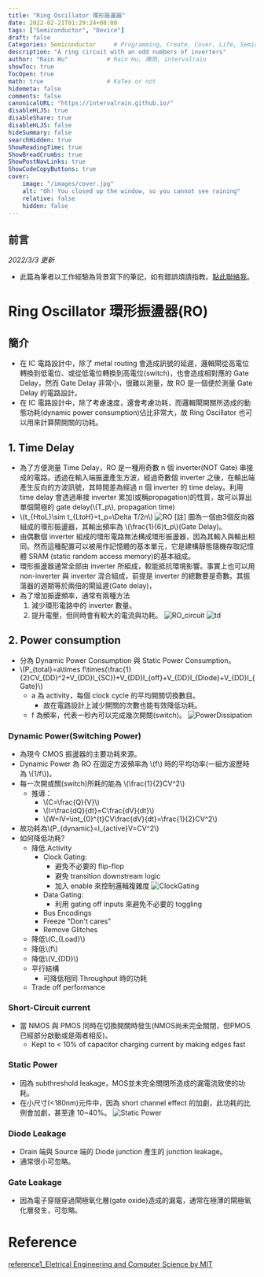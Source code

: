 ```yaml
---
title: "Ring Oscillator 環形振盪器"
date: 2022-02-21T01:29:24+08:00
tags: ["Semiconductor", "Device"]
draft: false
Categories: Semiconductor     # Programming, Create, Cover, Life, Semiconductor, Leetcode, Daily
description: "A ring circuit with an odd numbers of inverters"
author: "Rain Hu"           # Rain Hu, 陣雨, intervalrain
showToc: true
TocOpen: true
math: true                  # KaTex or not
hidemeta: false
comments: false
canonicalURL: "https://intervalrain.github.io/"
disableHLJS: true
disableShare: true
disableHLJS: false
hideSummary: false
searchHidden: true
ShowReadingTime: true
ShowBreadCrumbs: true
ShowPostNavLinks: true
ShowCodeCopyButtons: true
cover:
    image: "/images/cover.jpg"
    alt: "Oh! You closed up the window, so you cannot see raining"
    relative: false
    hidden: false
---
```

## 前言
*2022/3/3 更新*
+ 此篇為筆者以工作經驗為背景寫下的筆記，如有錯誤煩請指教。[點此聯絡我](https://intervalrain.github.io/posts/aboutme/)。
# Ring Oscillator 環形振盪器(RO)

## 簡介
+ 在 IC 電路設計中，除了 metal routing 會造成訊號的延遲，邏輯閘從高電位轉換到低電位、或從低電位轉換到高電位(switch)，也會造成相對應的 Gate Delay，然而 Gate Delay 非常小，很難以測量，故 RO 是一個便於測量 Gate Delay 的電路設計。
+ 在 IC 電路設計中，除了考慮速度，還會考慮功耗，而邏輯閘開關所造成的動態功耗(dynamic power consumption)佔比非常大，故 Ring Oscillator 也可以用來計算閘開關的功耗。
## 1. Time Delay 
+ 為了方便測量 Time Delay，RO 是一種用奇數 n 個 inverter(NOT Gate) 串接成的電路。透過在輸入端振盪產生方波，經過奇數個 inverter 之後，在輸出端產生反向的方波訊號，其時間差為經過 n 個 inverter 的 time delay。利用 time delay 會透過串接 inverter 累加(或稱propagation)的性質，故可以算出單個閘極的 gate delay(\\(T_p\\), propagation time)
+ \\(t_{HtoL}\sim t_{LtoH}=t_p=\Delta T/2n\\)
![RO](/images/ro.png) [註] 圖為一個由3個反向器組成的環形振盪器，其輸出頻率為 \\(\frac{1}{6}t_p\\)(Gate Delay)。
+ 由偶數個 inverter 組成的環形電路無法構成環形振盪器，因為其輸入與輸出相同。然而這種配置可以被用作記憶體的基本單元，它是建構靜態隨機存取記憶體 SRAM (static random access memory)的基本組成。
+ 環形振盪器通常全部由 inverter 所組成，較能抵抗環境影響。事實上也可以用 non-inverter 與 inverter 混合組成，前提是 inverter 的總數要是奇數。其振蕩器的週期等於兩倍的閘延遲(Gate delay)，
+ 為了增加振盪頻率，通常有兩種方法  
  1. 減少環形電路中的 inverter 數量。
  2. 提升電壓，但同時會有較大的電流與功耗。
![RO_circuit](/images/ro_circuit.png)
![td](/images/td.png)

## 2. Power consumption
+ 分為 Dynamic Power Consumption 與 Static Power Consumption。
+ \\(P_{total}=a\times f\times(\frac{1}{2}CV_{DD}^2+V_{DD}I_{SC})+V_{DD}I_{off}+V_{DD}I_{Diode}+V_{DD}I_{Gate}\\)
  + a 為 activity，每個 clock cycle 的平均開關切換數目。
    + 故在電路設計上減少開關的次數也能有效降低功耗。
  + f 為頻率，代表一秒內可以完成幾次開關(switch)。
![PowerDissipation](/images/powerDissipation.png)
### Dynamic Power(Switching Power)
+ 為現今 CMOS 振盪器的主要功耗來源。
+ Dynamic Power 為 RO 在固定方波頻率為 \\(f\\) 時的平均功率(一組方波歷時為 \\(1/f\\))。
+ 每一次開或關(switch)所耗的能為 \\(\frac{1}{2}CV^2\\)
  + 推導：  
    + \\(C=\frac{Q}{V}\\)  
    + \\(I=\frac{dQ}{dt}=C\frac{dV}{dt}\\)
    + \\(W=IV=\int_{0}^{t}CV\frac{dV}{dt}=\frac{1}{2}CV^2\\)
+ 故功耗為\\(P_{dynamic}=I_{active}V=CV^2\\)
+ 如何降低功耗?
  + 降低 Activity
    + Clock Gating: 
      + 避免不必要的 flip-flop
      + 避免 transition downstream logic
      + 加入 enable 來控制邏輯複雜度
      ![ClockGating](/images/clockgating.png)
    + Data Gating:
      + 利用 gating off inputs 來避免不必要的 toggling
    + Bus Encodings
    + Freeze "Don't cares"
    + Remove Glitches
  + 降低\\(C_{Load}\\)
  + 降低\\(f\\)
  + 降低\\(V_{DD}\\)
  + 平行結構
    + 可降低相同 Throughput 時的功耗
  + Trade off performance
### Short-Circuit current
+ 當 NMOS 與 PMOS 同時在切換開關時發生(NMOS尚未完全關閉，但PMOS已經部分啟動或是兩者相反)。
  + Kept to < 10% of capacitor charging current by making edges fast

### Static Power
+ 因為 subthreshold leakage，MOS並未完全關閉所造成的漏電流致使的功耗。
+ 在小尺寸(<180nm)元件中，因為 short channel effect 的加劇，此功耗的比例會加劇，甚至達 10~40%。
![Static Power](/images/staticpower.png)

### Diode Leakage
+ Drain 端與 Source 端的 Diode junction 產生的 junction leakage。
+ 通常很小可忽略。

### Gate Leakage
+ 因為電子穿隧穿過閘極氧化層(gate oxide)造成的漏電，通常在極薄的閘極氧化層發生，可忽略。

# Reference
[reference1_Eletrical Engineering and Computer Science by MIT](https://ocw.mit.edu/courses/electrical-engineering-and-computer-science/6-884-complex-digital-systems-spring-2005/lecture-notes/l11_power.pdf)